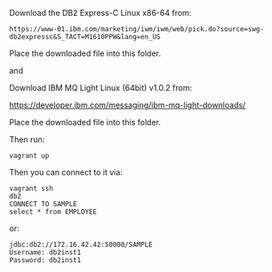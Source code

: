 
Download the DB2 Express-C Linux x86-64 from:

```
https://www-01.ibm.com/marketing/iwm/iwm/web/pick.do?source=swg-db2expressc&S_TACT=M1610PPW&lang=en_US
```

Place the downloaded file into this folder.

and

Download IBM MQ Light Linux (64bit) v1.0.2 from:

https://developer.ibm.com/messaging/ibm-mq-light-downloads/

Place the downloaded file into this folder.


Then run:

```
vagrant up
```

Then you can connect to it via:

```
vagrant ssh
db2
CONNECT TO SAMPLE
select * from EMPLOYEE
```

or:

```
jdbc:db2://172.16.42.42:50000/SAMPLE
Username: db2inst1
Password: db2inst1
```
